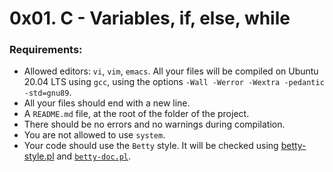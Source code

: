 # 0x01. C - Variables, if, else, while

### Requirements:
- Allowed editors: `vi`, `vim`, `emacs`.
All your files will be compiled on Ubuntu 20.04 LTS using `gcc`, using the options `-Wall -Werror -Wextra -pedantic -std=gnu89`.
- All your files should end with a new line.
- A `README.md` file, at the root of the folder of the project.
- There should be no errors and no warnings during compilation.
- You are not allowed to use `system`.
- Your code should use the `Betty` style. It will be checked using [betty-style.pl](https://github.com/abrochard/spartan-arch/commit/1d59540badcf3fb39847e64bd394b6254bcf5b6b#) and [`betty-doc.pl`](https://github.com/holbertonschool/Betty/blob/master/betty-doc.pl).
